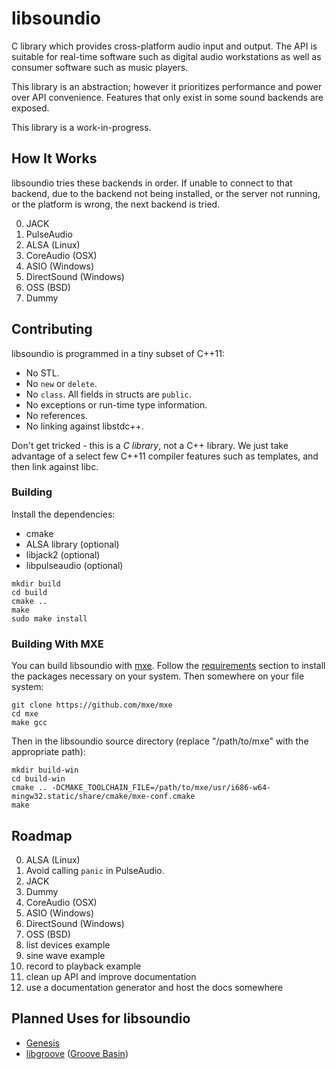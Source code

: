 # libsoundio

C library which provides cross-platform audio input and output. The API is
suitable for real-time software such as digital audio workstations as well
as consumer software such as music players.

This library is an abstraction; however it prioritizes performance and power
over API convenience. Features that only exist in some sound backends are
exposed.

This library is a work-in-progress.

## How It Works

libsoundio tries these backends in order. If unable to connect to that backend,
due to the backend not being installed, or the server not running, or the
platform is wrong, the next backend is tried.

 0. JACK
 0. PulseAudio
 0. ALSA (Linux)
 0. CoreAudio (OSX)
 0. ASIO (Windows)
 0. DirectSound (Windows)
 0. OSS (BSD)
 0. Dummy

## Contributing

libsoundio is programmed in a tiny subset of C++11:

 * No STL.
 * No `new` or `delete`.
 * No `class`. All fields in structs are `public`.
 * No exceptions or run-time type information.
 * No references.
 * No linking against libstdc++.

Don't get tricked - this is a *C library*, not a C++ library. We just take
advantage of a select few C++11 compiler features such as templates, and then
link against libc.

### Building

Install the dependencies:

 * cmake
 * ALSA library (optional)
 * libjack2 (optional)
 * libpulseaudio (optional)

```
mkdir build
cd build
cmake ..
make
sudo make install
```

### Building With MXE

You can build libsoundio with [mxe](http://mxe.cc/). Follow the
[requirements](http://mxe.cc/#requirements) section to install the
packages necessary on your system. Then somewhere on your file system:

```
git clone https://github.com/mxe/mxe
cd mxe
make gcc
```

Then in the libsoundio source directory (replace "/path/to/mxe" with the
appropriate path):

```
mkdir build-win
cd build-win
cmake .. -DCMAKE_TOOLCHAIN_FILE=/path/to/mxe/usr/i686-w64-mingw32.static/share/cmake/mxe-conf.cmake
make
```

## Roadmap

 0. ALSA (Linux)
 0. Avoid calling `panic` in PulseAudio.
 0. JACK
 0. Dummy
 0. CoreAudio (OSX)
 0. ASIO (Windows)
 0. DirectSound (Windows)
 0. OSS (BSD)
 0. list devices example
 0. sine wave example
 0. record to playback example
 0. clean up API and improve documentation
 0. use a documentation generator and host the docs somewhere

## Planned Uses for libsoundio

 * [Genesis](https://github.com/andrewrk/genesis)
 * [libgroove](https://github.com/andrewrk/libgroove) ([Groove Basin](https://github.com/andrewrk/groovebasin))
